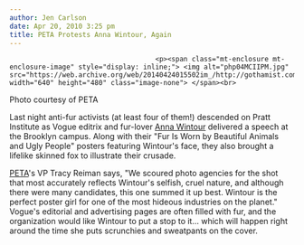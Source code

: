 ```yaml
---
author: Jen Carlson
date: Apr 20, 2010 3:25 pm
title: PETA Protests Anna Wintour, Again
---
```


	
										<p><span class="mt-enclosure mt-enclosure-image" style="display: inline;"> <img alt="php04MCIIPM.jpg" src="https://web.archive.org/web/20140424015502im_/http://gothamist.com/attachments/arts_jen/php04MCIIPM.jpg" width="640" height="480" class="image-none"> </span><br>
<span class="photo_caption">Photo courtesy of PETA</span></p>

<p>Last night anti-fur activists (at least four of them!) descended on Pratt Institute as Vogue editrix and fur-lover <a href="https://web.archive.org/web/20140424015502/http://gothamist.com/tags/annawintour">Anna Wintour</a> delivered a speech at the Brooklyn campus. Along with their &quot;Fur Is Worn by Beautiful Animals and Ugly People&quot; posters featuring Wintour&apos;s face, they also brought a lifelike skinned fox to illustrate their crusade. </p>

<p><a href="https://web.archive.org/web/20140424015502/http://gothamist.com/tags/peta">PETA</a>&apos;s VP Tracy Reiman says, &quot;We scoured photo agencies for the shot that most accurately reflects Wintour&apos;s selfish, cruel nature, and although there were many candidates, this one summed it up best. Wintour is the perfect poster girl for one of the most hideous industries on the planet.&quot; Vogue&apos;s editorial and advertising pages are often filled with fur, and the organization would like Wintour to put a stop to it... which will happen right around the time she puts scrunchies and sweatpants on the cover.</p>					
										
									
				